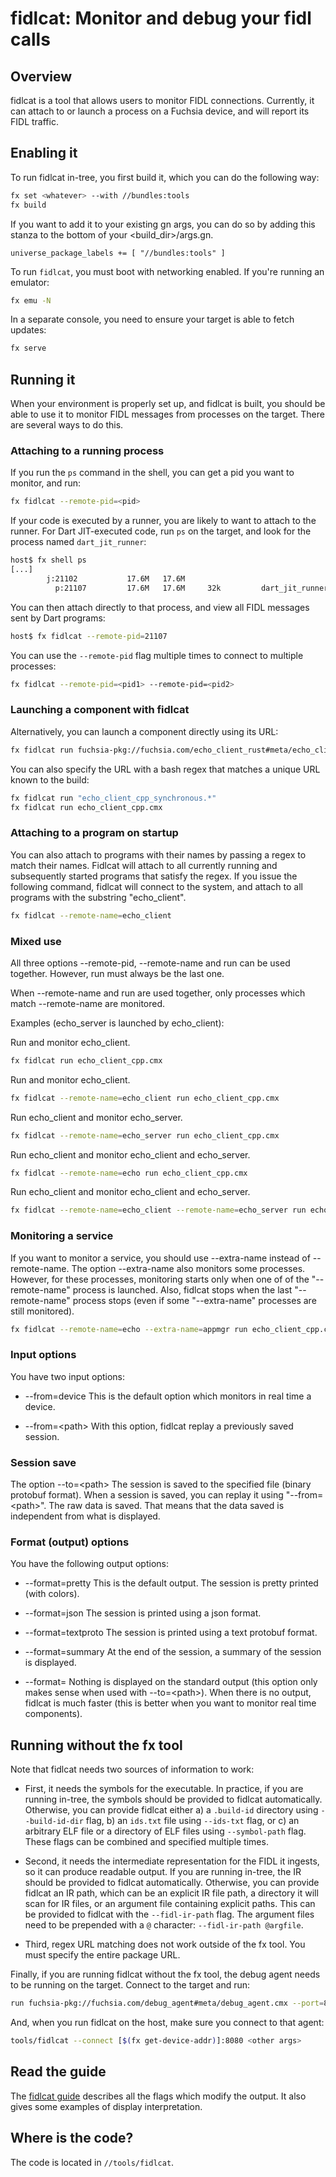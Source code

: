 # fidlcat: Monitor and debug your fidl calls

## Overview

fidlcat is a tool that allows users to monitor FIDL connections. Currently, it
can attach to or launch a process on a Fuchsia device, and will report its FIDL
traffic.

## Enabling it

To run fidlcat in-tree, you first build it, which you can do the following way:

```sh
fx set <whatever> --with //bundles:tools
fx build
```

If you want to add it to your existing gn args, you can do so by adding this
stanza to the bottom of your <build_dir>/args.gn.

```
universe_package_labels += [ "//bundles:tools" ]
```

To run `fidlcat`, you must boot with networking enabled. If you're running an
emulator:

```sh
fx emu -N
```

In a separate console, you need to ensure your target is able to fetch updates:

```sh
fx serve
```

## Running it

When your environment is properly set up, and fidlcat is built, you should be
able to use it to monitor FIDL messages from processes on the target. There are
several ways to do this.

### Attaching to a running process

If you run the `ps` command in the shell, you can get a pid you want to monitor,
and run:

```sh
fx fidlcat --remote-pid=<pid>
```

If your code is executed by a runner, you are likely to want to attach to the
runner. For Dart JIT-executed code, run `ps` on the target, and look for the process named `dart_jit_runner`:

```sh
host$ fx shell ps
[...]
        j:21102           17.6M   17.6M
          p:21107         17.6M   17.6M     32k         dart_jit_runner.cmx
```

You can then attach directly to that process, and view all FIDL messages sent by
Dart programs:

```sh
host$ fx fidlcat --remote-pid=21107
```

You can use the `--remote-pid` flag multiple times to connect to multiple processes:

```sh
fx fidlcat --remote-pid=<pid1> --remote-pid=<pid2>
```

### Launching a component with fidlcat

Alternatively, you can launch a component directly using its URL:

```sh
fx fidlcat run fuchsia-pkg://fuchsia.com/echo_client_rust#meta/echo_client_rust.cmx
```

You can also specify the URL with a bash regex that matches a unique URL known to the build:

```sh
fx fidlcat run "echo_client_cpp_synchronous.*"
fx fidlcat run echo_client_cpp.cmx
```

### Attaching to a program on startup

You can also attach to programs with their names by passing a regex to
match their names. Fidlcat will attach to all currently running and
subsequently started programs that satisfy the regex. If you issue the following
command, fidlcat will connect to the system, and attach to all programs with the
substring "echo_client".

```sh
fx fidlcat --remote-name=echo_client
```

### Mixed use

All three options --remote-pid, --remote-name and run can be used together.
However, run must always be the last one.

When --remote-name and run are used together, only processes which match
--remote-name are monitored.

Examples (echo_server is launched by echo_client):

Run and monitor echo_client.
```sh
fx fidlcat run echo_client_cpp.cmx
```

Run and monitor echo_client.
```sh
fx fidlcat --remote-name=echo_client run echo_client_cpp.cmx
```

Run echo_client and monitor echo_server.
```sh
fx fidlcat --remote-name=echo_server run echo_client_cpp.cmx
```

Run echo_client and monitor echo_client and echo_server.
```sh
fx fidlcat --remote-name=echo run echo_client_cpp.cmx
```

Run echo_client and monitor echo_client and echo_server.
```sh
fx fidlcat --remote-name=echo_client --remote-name=echo_server run echo_client_cpp.cmx
```

### Monitoring a service

If you want to monitor a service, you should use --extra-name instead of --remote-name. The option
--extra-name also monitors some processes. However, for these processes, monitoring starts only
when one of of the "--remote-name" process is launched. Also, fidlcat stops when the last
"--remote-name" process stops (even if some "--extra-name" processes are still monitored).

```sh
fx fidlcat --remote-name=echo --extra-name=appmgr run echo_client_cpp.cmx
```

### Input options

You have two input options:

 * --from=device This is the default option which monitors in real time a device.

 * --from=&lt;path&gt; With this option, fidlcat replay a previously saved session.

### Session save

The option --to=&lt;path&gt; The session is saved to the specified file (binary protobuf format).
When a session is saved, you can replay it using "--from=&lt;path&gt;". The raw data is saved.
That means that the data saved is independent from what is displayed.

### Format (output) options

You have the following output options:

 * --format=pretty This is the default output. The session is pretty printed (with colors).

 * --format=json The session is printed using a json format.

 * --format=textproto The session is printed using a text protobuf format.

 * --format=summary   At the end of the session, a summary of the session is displayed.

 * --format= Nothing is displayed on the standard output (this option only makes sense when used
 with --to=&lt;path&gt;). When there is no output, fidlcat is much faster (this is better when you
 want to monitor real time components).


## Running without the fx tool

Note that fidlcat needs two sources of information to work:

 * First, it needs the symbols for the executable. In practice, if you are
   running in-tree, the symbols should be provided to fidlcat automatically.
   Otherwise, you can provide fidlcat either a) a `.build-id` directory using
   `--build-id-dir` flag, b) an `ids.txt` file using `--ids-txt` flag, or c)
   an arbitrary ELF file or a directory of ELF files using `--symbol-path`
   flag. These flags can be combined and specified multiple times.

 * Second, it needs the intermediate representation for the FIDL it ingests, so
   it can produce readable output. If you are running in-tree, the IR should be
   provided to fidlcat automatically. Otherwise, you can provide fidlcat an IR
   path, which can be an explicit IR file path, a directory it will scan for IR
   files, or an argument file containing explicit paths. This can be provided
   to fidlcat with the `--fidl-ir-path` flag. The argument files need to be
   prepended with a `@` character: `--fidl-ir-path @argfile`.

 * Third, regex URL matching does not work outside of the fx tool. You must
   specify the entire package URL.

Finally, if you are running fidlcat without the fx tool, the debug agent needs
to be running on the target. Connect to the target and run:

```sh
run fuchsia-pkg://fuchsia.com/debug_agent#meta/debug_agent.cmx --port=8080
```

And, when you run fidlcat on the host, make sure you connect to that agent:

```sh
tools/fidlcat --connect [$(fx get-device-addr)]:8080 <other args>
```

## Read the guide

The [fidlcat guide](fidlcat_usage.md) describes all the flags which modify the
output. It also gives some examples of display interpretation.

## Where is the code?

The code is located in `//tools/fidlcat`.
